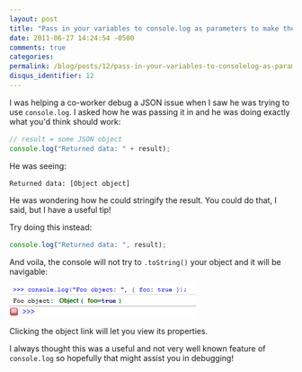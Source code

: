 ```yaml
---
layout: post
title: "Pass in your variables to console.log as parameters to make them navigable"
date: 2011-06-27 14:24:54 -0500
comments: true
categories:
permalink: /blog/posts/12/pass-in-your-variables-to-consolelog-as-parameters
disqus_identifier: 12
---
```


I was helping a co-worker debug a JSON issue when I saw he was trying to use `console.log`. I asked how he was passing it in and he was doing exactly what you'd think should work:

```js
// result = some JSON object
console.log("Returned data: " + result);
```

He was seeing:

    Returned data: [Object object]

He was wondering how he could stringify the result. You could do that, I said, but I have a useful tip!

Try doing this instead:

```js
console.log("Returned data: ", result);
```

And voila, the console will not try to `.toString()` your object and it will be navigable:

![Firebug Console Example](/blog/images/9.png)

Clicking the object link will let you view its properties.

I always thought this was a useful and not very well known feature of `console.log` so hopefully that might assist you in debugging!